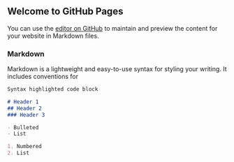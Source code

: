 ## Welcome to GitHub Pages

You can use the [editor on GitHub](https://github.com/randytang2021/EzywAppSampleAndroid/edit/develop/docs/index.md) to maintain and preview the content for your website in Markdown files.

### Markdown

Markdown is a lightweight and easy-to-use syntax for styling your writing. It includes conventions for

```markdown
Syntax highlighted code block

# Header 1
## Header 2
### Header 3

- Bulleted
- List

1. Numbered
2. List
